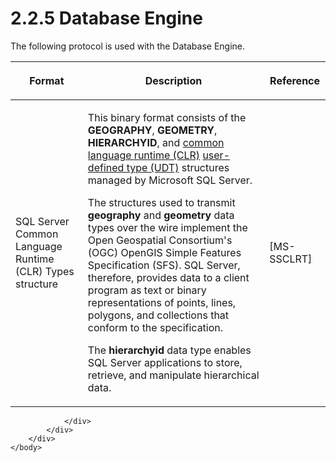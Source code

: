 <html dir="LTR" xmlns:mshelp="http://msdn.microsoft.com/mshelp" xmlns:ddue="http://ddue.schemas.microsoft.com/authoring/2003/5" xmlns:xlink="http://www.w3.org/1999/xlink" xmlns:tool="http://www.microsoft.com/tooltip">
    <head>
        <meta http-equiv="Content-Type" content="text/html; CHARSET=utf-8"></meta>
        <meta name="save" content="history"></meta>
        <title>2.2.5 Database Engine</title>
        <xml>
            <mshelp:toctitle title="2.2.5 Database Engine"></mshelp:toctitle>
            <mshelp:rltitle title="[MS-SSSO]: Database Engine"></mshelp:rltitle>
            <mshelp:keyword index="A" term="8447f643-a215-4e4d-bf12-32137eb1ee83"></mshelp:keyword>
            <mshelp:attr name="DCSext.ContentType" value="open specification"></mshelp:attr>
            <mshelp:attr name="AssetID" value="8447f643-a215-4e4d-bf12-32137eb1ee83"></mshelp:attr>
            <mshelp:attr name="TopicType" value="kbRef"></mshelp:attr>
            <mshelp:attr name="DCSext.Title" value="[MS-SSSO]: Database Engine" />
        </xml>
    </head>
    <body>
        <div id="header">
            <h1 class="heading">2.2.5 Database Engine</h1>
        </div>
        <div id="mainSection">
            <div id="mainBody">
                <div id="allHistory" class="saveHistory"></div>
                <div id="sectionSection0" class="section" name="collapseableSection">
                    

<p>The following protocol is used with the Database Engine.</p>

<table>
 <thead>
  <tr>
   <th>
   <p>Format</p>
   </th>
   <th>
   <p>Description</p>
   </th>
   <th>
   <p>Reference</p>
   </th>
  </tr>
 </thead>
 <tr>
  <td>
  <p>SQL Server Common Language Runtime (CLR) Types
  structure</p>
  </td>
  <td>
  <p>This binary format consists of the <b>GEOGRAPHY</b>, <b>GEOMETRY</b>,
  <b>HIERARCHYID</b>, and <a href="20049766-3c6e-4f20-a20e-64785e88f6f2.htm#gt_854253ea-e95f-40bb-9e99-cf5b1298db20">common
  language runtime (CLR)</a> <a href="20049766-3c6e-4f20-a20e-64785e88f6f2.htm#gt_10a36f2b-2a1d-4d7f-b57d-261afca73727">user-defined
  type (UDT)</a> structures managed by Microsoft SQL Server.</p>
  <p>The structures used to transmit <b>geography</b> and <b>geometry</b>
  data types over the wire implement the Open Geospatial Consortium's (OGC)
  OpenGIS Simple Features Specification (SFS). SQL Server, therefore, provides
  data to a client program as text or binary representations of points, lines,
  polygons, and collections that conform to the specification.</p>
  <p>The <b>hierarchyid</b> data type enables SQL Server
  applications to store, retrieve, and manipulate hierarchical data.</p>
  </td>
  <td>
  <p><mshelp:link keywords="77460aa9-8c2f-4449-a65e-1d649ebd77fa" tabindex="0">[MS-SSCLRT]</mshelp:link></p>
  </td>
 </tr>
</table>

<p> </p>


                </div>
            </div>
        </div>
    </body>
</html>